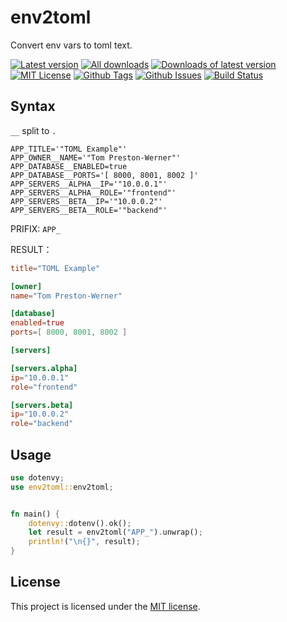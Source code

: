 # env2toml

Convert env vars to toml text.

[![Latest version][crates-badge]][crates-url]
[![All downloads](https://img.shields.io/crates/d/env2toml.svg)](https://crates.io/crates/env2toml)
[![Downloads of latest version](https://img.shields.io/crates/dv/env2toml.svg)](https://crates.io/crates/env2toml)
[![MIT License][license-badge]][license-link]
[![Github Tags][tags-badge]][tags-link]
[![Github Issues][issues-badge]][issues-link]
[![Build Status][build-badge]][build-link]

[crates-url]: https://crates.io/crates/env2toml
[crates-badge]: https://img.shields.io/crates/v/env2toml.svg
[license-badge]: https://img.shields.io/github/license/mark0725/env2toml-rs
[license-link]: https://github.com/mark0725/env2toml-rs/blob/master/LICENSE
[tags-badge]: https://img.shields.io/github/tag/mark0725/env2toml-rs.svg
[tags-link]: https://github.com/mark0725/env2toml-rs/tags
[issues-badge]: https://img.shields.io/github/issues/mark0725/env2toml-rs.svg
[issues-link]: https://github.com/mark0725/env2toml-rs/issues
[build-badge]: https://github.com/mark0725/env2toml-rs/workflows/Rust/badge.svg
[build-link]: https://github.com/mark0725/env2toml-rs/actions?query=workflow%3ARust+branch%3Amain



## Syntax
`__` split to `.`

```
APP_TITLE='"TOML Example"'
APP_OWNER__NAME='"Tom Preston-Werner"'
APP_DATABASE__ENABLED=true
APP_DATABASE__PORTS='[ 8000, 8001, 8002 ]'
APP_SERVERS__ALPHA__IP='"10.0.0.1"'
APP_SERVERS__ALPHA__ROLE='"frontend"'
APP_SERVERS__BETA__IP='"10.0.0.2"'
APP_SERVERS__BETA__ROLE='"backend"'

```
PRIFIX: `APP_`

RESULT：
```toml
title="TOML Example" 

[owner]
name="Tom Preston-Werner" 

[database]
enabled=true 
ports=[ 8000, 8001, 8002 ] 

[servers]

[servers.alpha]
ip="10.0.0.1" 
role="frontend" 

[servers.beta]
ip="10.0.0.2" 
role="backend" 

```

## Usage

```rust
use dotenvy;
use env2toml::env2toml;


fn main() {
    dotenvy::dotenv().ok();
    let result = env2toml("APP_").unwrap();
    println!("\n{}", result);
}
```

## License

This project is licensed under the [MIT license](LICENSE).